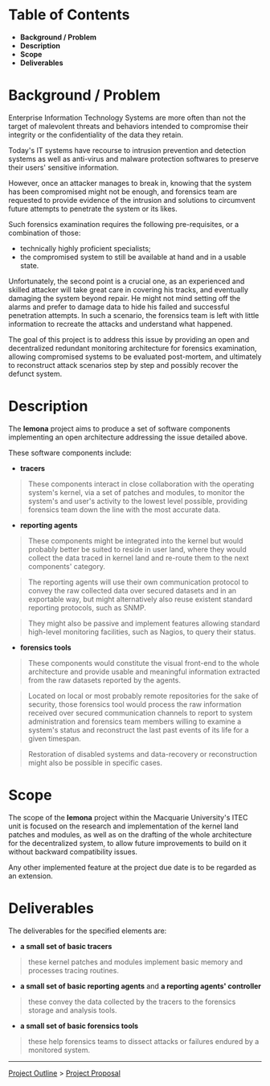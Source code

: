 # Table of Contents #

  * **Background / Problem**
  * **Description**
  * **Scope**
  * **Deliverables**



# Background / Problem #

Enterprise Information Technology Systems are more often than not the
target of malevolent threats and behaviors intended to compromise
their integrity or the confidentiality of the data they retain.

Today's IT systems have recourse to intrusion prevention and detection
systems as well as anti-virus and malware protection softwares to
preserve their users' sensitive information.

However, once an attacker manages to break in, knowing that the system
has been compromised might not be enough, and forensics team are
requested to provide evidence of the intrusion and solutions to
circumvent future attempts to penetrate the system or its likes.

Such forensics examination requires the following pre-requisites, or a
combination of those:

  * technically highly proficient specialists;
  * the compromised system to still be available at hand and in a usable state.

Unfortunately, the second point is a crucial one, as an experienced
and skilled attacker will take great care in covering his tracks, and
eventually damaging the system beyond repair. He might not mind
setting off the alarms and prefer to damage data to hide his failed
and successful penetration attempts. In such a scenario, the forensics
team is left with little information to recreate the attacks and
understand what happened.

The goal of this project is to address this issue by providing an open
and decentralized redundant monitoring architecture for forensics
examination, allowing compromised systems to be evaluated post-mortem,
and ultimately to reconstruct attack scenarios step by step and
possibly recover the defunct system.



# Description #

The **lemona** project aims to produce a set of software
components implementing an open architecture addressing the issue
detailed above.

These software components include:

  * **tracers**

> These components interact in close collaboration with the
> operating system's kernel, via a set of patches and modules, to
> monitor the system's and user's activity to the lowest level
> possible, providing forensics team down the line with the most
> accurate data.

  * **reporting agents**

> These components might be integrated into the kernel but would
> probably better be suited to reside in user land, where they would
> collect the data traced in kernel land and re-route them to the
> next components' category.

> The reporting agents will use their own communication protocol to
> convey the raw collected data over secured datasets and in an
> exportable way, but might alternatively also reuse existent
> standard reporting protocols, such as SNMP.

> They might also be passive and implement features allowing
> standard high-level monitoring facilities, such as Nagios, to
> query their status.

  * **forensics tools**

> These components would constitute the visual front-end to the
> whole architecture and provide usable and meaningful information
> extracted from the raw datasets reported by the agents.

> Located on local or most probably remote repositories for the sake
> of security, those forensics tool would process the raw
> information received over secured communication channels to report
> to system administration and forensics team members willing to
> examine a system's status and reconstruct the last past events of
> its life for a given timespan.

> Restoration of disabled systems and data-recovery or
> reconstruction might also be possible in specific cases.



# Scope #

The scope of the **lemona** project within the Macquarie University's
ITEC unit is focused on the research and implementation of the
kernel land patches and modules, as well as on the drafting of the
whole architecture for the decentralized system, to allow future
improvements to build on it without backward compatibility issues.

Any other implemented feature at the project due date is to be
regarded as an extension.



# Deliverables #

The deliverables for the specified elements are:

  * **a small set of basic tracers**

> these kernel patches and modules implement basic memory and processes tracing routines.

  * **a small set of basic reporting agents** and **a reporting agents' controller**

> these convey the data collected by the tracers to the forensics storage and analysis tools.

  * **a small set of basic forensics tools**

> these help forensics teams to dissect attacks or failures endured by a monitored system.



---


[Project Outline](ProjectOutline.md) > [Project Proposal](ProjectProposal.md)
